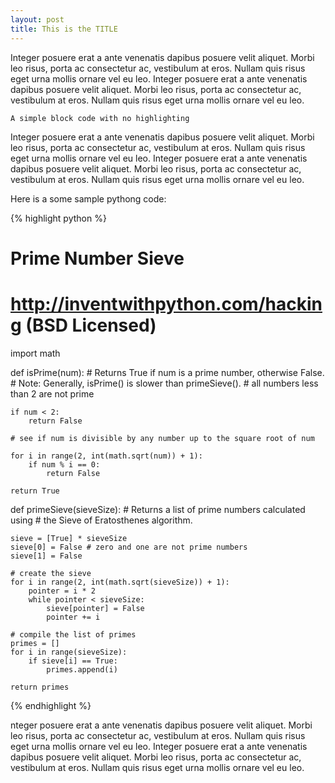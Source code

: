 ```yaml
---
layout: post
title: This is the TITLE
---
```


Integer posuere erat a ante venenatis dapibus posuere velit aliquet. Morbi leo risus, porta ac consectetur ac, vestibulum at eros. Nullam quis risus eget urna mollis ornare vel eu leo. Integer posuere erat a ante venenatis dapibus posuere velit aliquet. Morbi leo risus, porta ac consectetur ac, vestibulum at eros. Nullam quis risus eget urna mollis ornare vel eu leo.


	A simple block code with no highlighting


Integer posuere erat a ante venenatis dapibus posuere velit aliquet. Morbi leo risus, porta ac consectetur ac, vestibulum at eros. Nullam quis risus eget urna mollis ornare vel eu leo. Integer posuere erat a ante venenatis dapibus posuere velit aliquet. Morbi leo risus, porta ac consectetur ac, vestibulum at eros. Nullam quis risus eget urna mollis ornare vel eu leo.


Here is a some sample pythong code: 

{% highlight python %}

# Prime Number Sieve
# http://inventwithpython.com/hacking (BSD Licensed)

import math

def isPrime(num):
    # Returns True if num is a prime number, otherwise False.
    # Note: Generally, isPrime() is slower than primeSieve().
    # all numbers less than 2 are not prime

    if num < 2:
        return False

    # see if num is divisible by any number up to the square root of num

    for i in range(2, int(math.sqrt(num)) + 1):
        if num % i == 0:
            return False

    return True

def primeSieve(sieveSize):
    # Returns a list of prime numbers calculated using
    # the Sieve of Eratosthenes algorithm.

    sieve = [True] * sieveSize
    sieve[0] = False # zero and one are not prime numbers
    sieve[1] = False

    # create the sieve
    for i in range(2, int(math.sqrt(sieveSize)) + 1):
        pointer = i * 2
        while pointer < sieveSize:
            sieve[pointer] = False
            pointer += i

    # compile the list of primes
    primes = []
    for i in range(sieveSize):
        if sieve[i] == True:
            primes.append(i)

    return primes

{% endhighlight %}

nteger posuere erat a ante venenatis dapibus posuere velit aliquet. Morbi leo risus, porta ac consectetur ac, vestibulum at eros. Nullam quis risus eget urna mollis ornare vel eu leo. Integer posuere erat a ante venenatis dapibus posuere velit aliquet. Morbi leo risus, porta ac consectetur ac, vestibulum at eros. Nullam quis risus eget urna mollis ornare vel eu leo.

